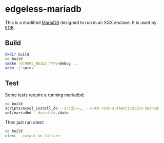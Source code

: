 # edgeless-mariadb
This is a modified [MariaDB](https://github.com/MariaDB/server) designed to run in an SGX enclave. It is used by [EDB](https://github.com/edgelesssys/edb).

## Build
```sh
mkdir build
cd build
cmake -DCMAKE_BUILD_TYPE=Debug ..
make -j`nproc`
```

## Test
Some tests require a running mariadbd:
```sh
cd build
scripts/mysql_install_db --srcdir=.. --auth-root-authentication-method=normal --no-defaults
sql/mariadbd --datadir=./data
```

Then just run ctest:
```sh
cd build
ctest --output-on-failure
```
